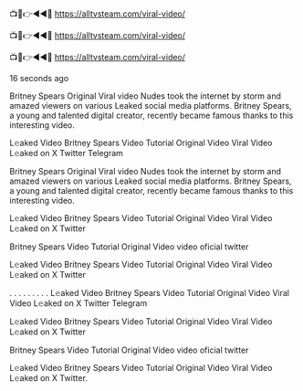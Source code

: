 
📺📱👉◄◄🔴  https://alltvsteam.com/viral-video/

📺📱👉◄◄🔴  https://alltvsteam.com/viral-video/

📺📱👉◄◄🔴  https://alltvsteam.com/viral-video/

16 seconds ago

Britney Spears Original Viral video Nudes took the internet by storm and amazed viewers on various Leaked social media platforms. Britney Spears, a young and talented digital creator, recently became famous thanks to this interesting video.

L𝚎aked Video Britney Spears Video Tutorial Original Video Viral Video L𝚎aked on X Twitter Telegram


Britney Spears Original Viral video Nudes took the internet by storm and amazed viewers on various Leaked social media platforms. Britney Spears, a young and talented digital creator, recently became famous thanks to this interesting video.

L𝚎aked Video Britney Spears Video Tutorial Original Video Viral Video L𝚎aked on X Twitter

Britney Spears Video Tutorial Original Video video oficial twitter

L𝚎aked Video Britney Spears Video Tutorial Original Video Viral Video L𝚎aked on X Twitter

. . . . . . . . . L𝚎aked Video Britney Spears Video Tutorial Original Video Viral Video L𝚎aked on X Twitter Telegram

L𝚎aked Video Britney Spears Video Tutorial Original Video Viral Video L𝚎aked on X Twitter

Britney Spears Video Tutorial Original Video video oficial twitter

L𝚎aked Video Britney Spears Video Tutorial Original Video Viral Video L𝚎aked on X Twitter.
